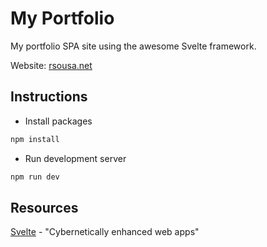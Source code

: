 # My Portfolio

My portfolio SPA site using the awesome Svelte framework. 

Website: [rsousa.net](http://rsousa.net)

## Instructions

* Install packages

```bash
npm install
```

* Run development server
```bash
npm run dev
```

## Resources
[Svelte](https://svelte.dev/) - "Cybernetically enhanced web apps"
